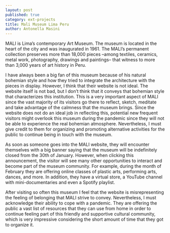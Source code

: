 ```yaml
---
layout: post
published: true
category: ext-projects
title: Mali Museum Lima Peru
author: Antonella Masini
---
```

MALI is Lima’s contemporary Art Museum. The museum is located in the heart of the city and was inaugurated in 1961. The MALI’s permanent collection preserves more than 18,000 pieces –among textiles, ceramics, metal work, photography, drawings and paintings– that witness to more than 3,000 years of art history in Peru. 

I have always been a big fan of this museum because of his natural bohemian style and how they tried to integrate the architecture with the pieces in display. However, I think that their website is not ideal. The website itself is not bad, but I don’t think that it conveys that bohemian style that characterizes this institution. This is a very important aspect of MALI since the vast majority of its visitors go there to reflect, sketch, meditate and take advantage of the calmness that the museum brings. Since the website does not do an ideal job in reflecting this, potential new frequent visitors might overlook this museum during the pandemic since they will not be able to experience the real bohemian atmosphere. Nevertheless, I must give credit to them for organizing and promoting alternative activities for the public to continue being in touch with the museum.

As soon as someone goes into the MALI website, they will encounter themselves with a big banner saying that the museum will be indefinitely closed from the 30th of January. However, when clicking this announcement, the visitor will see many other opportunities to interact and become part of the museum community. For example, during the month of February they are offering online classes of plastic arts, performing arts, dances, and more. In addition, they have a virtual store, a YouTube channel with mini-documentaries and even a Spotify playlist. 

After visiting so often this museum I feel that the website is misrepresenting the feeling of belonging that MALI strive to convey. Nevertheless, I must acknowledge their ability to cope with a pandemic. They are offering the public a vast list of resources that they can use from home in order to continue feeling part of this friendly and supportive cultural community, which is very impressive considering the short amount of time that they got to organize it.
